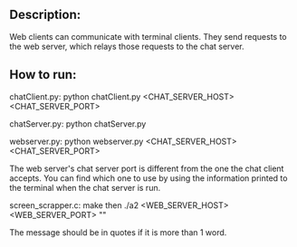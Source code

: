 ## Description:
Web clients can communicate with terminal clients. They send requests to the web server, which relays those requests to the chat server.

## How to run:
chatClient.py: python chatClient.py <CHAT_SERVER_HOST> <CHAT_SERVER_PORT> <USERNAME>

chatServer.py: python chatServer.py

webserver.py: python webserver.py <CHAT_SERVER_HOST> <CHAT_SERVER_PORT>

The web server's chat server port is different from the one the chat client accepts. You can find which one to use by using the information printed to the terminal when the chat server is run.

screen_scrapper.c: make then ./a2 <WEB_SERVER_HOST> <WEB_SERVER_PORT> <USERNAME> "<MESSAGE>"

The message should be in quotes if it is more than 1 word.
